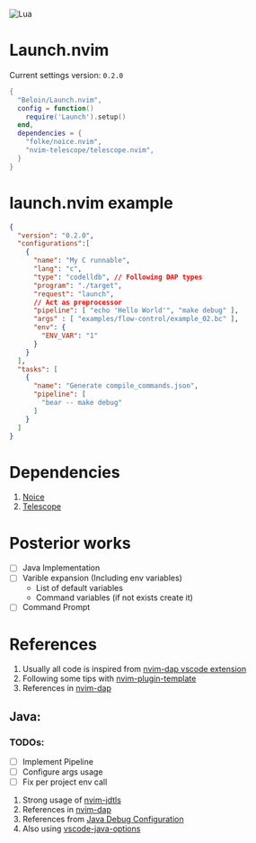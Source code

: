 ![Lua](https://img.shields.io/badge/Made%20with%20Lua-blueviolet.svg?style=for-the-badge&logo=lua)

# Launch.nvim

Current settings version: `0.2.0`

```lua
{
  "Beloin/Launch.nvim",
  config = function()
    require('Launch').setup()
  end,
  dependencies = {
    "folke/noice.nvim",
    "nvim-telescope/telescope.nvim",
  }
}
```

# launch.nvim example

```JSON
{
  "version": "0.2.0",
  "configurations":[ 
    {
      "name": "My C runnable",
      "lang": "c",
      "type": "codelldb", // Following DAP types
      "program": "./target",
      "request": "launch",
      // Act as preprocessor
      "pipeline": [ "echo 'Hello World'", "make debug" ],
      "args" : [ "examples/flow-control/example_02.bc" ],
      "env": { 
        "ENV_VAR": "1" 
      }
    }
  ],
  "tasks": [
    {
      "name": "Generate compile_commands.json",
      "pipeline": [
        "bear -- make debug"
      ]
    }
  ]
}
```

# Dependencies

1. [Noice](https://github.com/folke/noice.nvim)
2. [Telescope](https://github.com/nvim-telescope/telescope.nvim)

# Posterior works

- [ ] Java Implementation
- [ ] Varible expansion (Including env variables)
  - List of default variables
  - Command variables (if not exists create it)
- [ ] Command Prompt

# References

1. Usually all code is inspired from [nvim-dap vscode extension](https://github.com/mfussenegger/nvim-dap/blob/master/lua/dap/ext/vscode.lua) 
2. Following some tips with [nvim-plugin-template](https://github.com/ellisonleao/nvim-plugin-template/tree/main) 
3. References in [nvim-dap](https://github.com/mfussenegger/nvim-dap/wiki/Debug-Adapter-installation) 

## Java:

### TODOs:
- [ ] Implement Pipeline
- [ ] Configure args usage
- [ ] Fix per project env call

1. Strong usage of [nvim-jdtls](https://github.com/mfussenegger/nvim-jdtls)
2. References in [nvim-dap](https://github.com/mfussenegger/nvim-dap/wiki/Java) 
3. References from [Java Debug Configuration](https://github.com/microsoft/vscode-java-debug/blob/main/Configuration.md) 
4. Also using [vscode-java-options](https://github.com/microsoft/vscode-java-debug#options) 
